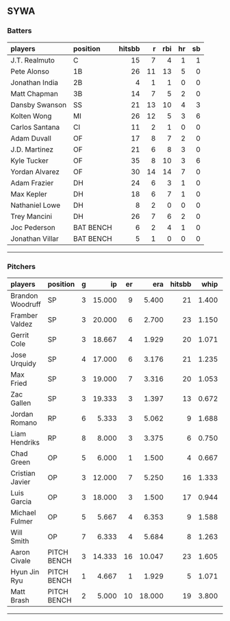 ## SYWA

### Batters

 |players         |position  | hitsbb|  r| rbi| hr| sb| 
|:---------------|:---------|------:|--:|---:|--:|--:| 
|J.T. Realmuto   |C         |     15|  7|   4|  1|  1| 
|Pete Alonso     |1B        |     26| 11|  13|  5|  0| 
|Jonathan India  |2B        |      4|  1|   1|  0|  0| 
|Matt Chapman    |3B        |     14|  7|   5|  2|  0| 
|Dansby Swanson  |SS        |     21| 13|  10|  4|  3| 
|Kolten Wong     |MI        |     26| 12|   5|  3|  6| 
|Carlos Santana  |CI        |     11|  2|   1|  0|  0| 
|Adam Duvall     |OF        |     17|  8|   7|  2|  0| 
|J.D. Martinez   |OF        |     21|  6|   8|  3|  0| 
|Kyle Tucker     |OF        |     35|  8|  10|  3|  6| 
|Yordan Alvarez  |OF        |     30| 14|  14|  7|  0| 
|Adam Frazier    |DH        |     24|  6|   3|  1|  0| 
|Max Kepler      |DH        |     18|  6|   7|  1|  0| 
|Nathaniel Lowe  |DH        |      8|  2|   0|  0|  0| 
|Trey Mancini    |DH        |     26|  7|   6|  2|  0| 
|Joc Pederson    |BAT BENCH |      6|  2|   4|  1|  0| 
|Jonathan Villar |BAT BENCH |      5|  1|   0|  0|  0| 

* * *

### Pitchers

 
|players          |position    |  g|     ip| er|    era| hitsbb|  whip| so|  w| sv| 
|:----------------|:-----------|--:|------:|--:|------:|------:|-----:|--:|--:|--:| 
|Brandon Woodruff |SP          |  3| 15.000|  9|  5.400|     21| 1.400| 24|  2|  0| 
|Framber Valdez   |SP          |  3| 20.000|  6|  2.700|     23| 1.150| 15|  1|  0| 
|Gerrit Cole      |SP          |  3| 18.667|  4|  1.929|     20| 1.071| 25|  2|  0| 
|Jose Urquidy     |SP          |  4| 17.000|  6|  3.176|     21| 1.235| 15|  1|  0| 
|Max Fried        |SP          |  3| 19.000|  7|  3.316|     20| 1.053| 20|  2|  0| 
|Zac Gallen       |SP          |  3| 19.333|  3|  1.397|     13| 0.672| 21|  2|  0| 
|Jordan Romano    |RP          |  6|  5.333|  3|  5.062|      9| 1.688|  6|  0|  4| 
|Liam Hendriks    |RP          |  8|  8.000|  3|  3.375|      6| 0.750| 11|  1|  5| 
|Chad Green       |OP          |  5|  6.000|  1|  1.500|      4| 0.667|  9|  0|  1| 
|Cristian Javier  |OP          |  3| 12.000|  7|  5.250|     16| 1.333| 14|  1|  0| 
|Luis Garcia      |OP          |  3| 18.000|  3|  1.500|     17| 0.944| 23|  2|  0| 
|Michael Fulmer   |OP          |  5|  5.667|  4|  6.353|      9| 1.588|  2|  0|  0| 
|Will Smith       |OP          |  7|  6.333|  4|  5.684|      8| 1.263|  6|  0|  0| 
|Aaron Civale     |PITCH BENCH |  3| 14.333| 16| 10.047|     23| 1.605| 16|  1|  0| 
|Hyun Jin Ryu     |PITCH BENCH |  1|  4.667|  1|  1.929|      5| 1.071|  3|  0|  0| 
|Matt Brash       |PITCH BENCH |  2|  5.000| 10| 18.000|     19| 3.800|  6|  0|  0| 


* * *


